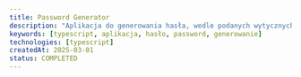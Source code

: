 ```yaml
---
title: Password Generator
description: "Aplikacja do generowania hasła, wedle podanych wytycznych."
keywords: [typescript, aplikacja, hasło, password, generowanie]
technologies: [typescript]
createdAt: 2025-03-01
status: COMPLETED
---
```

